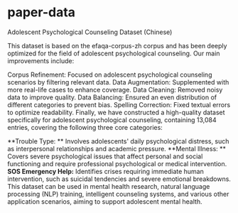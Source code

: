 # paper-data
Adolescent Psychological Counseling Dataset (Chinese)

This dataset is based on the efaqa-corpus-zh corpus and has been deeply optimized for the field of adolescent psychological counseling. Our main improvements include:

Corpus Refinement: Focused on adolescent psychological counseling scenarios by filtering relevant data.
Data Augmentation: Supplemented with more real-life cases to enhance coverage.
Data Cleaning: Removed noisy data to improve quality.
Data Balancing: Ensured an even distribution of different categories to prevent bias.
Spelling Correction: Fixed textual errors to optimize readability.
Finally, we have constructed a high-quality dataset specifically for adolescent psychological counseling, containing 13,084 entries, covering the following three core categories:

**Trouble Type: ** Involves adolescents' daily psychological distress, such as interpersonal relationships and academic pressure.
**Mental Illness: ** Covers severe psychological issues that affect personal and social functioning and require professional psychological or medical intervention.
**SOS Emergency Help:** Identifies crises requiring immediate human intervention, such as suicidal tendencies and severe emotional breakdowns.
This dataset can be used in mental health research, natural language processing (NLP) training, intelligent counseling systems, and various other application scenarios, aiming to support adolescent mental health.
